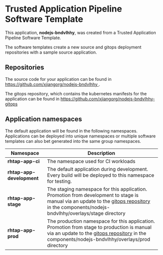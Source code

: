 # Trusted Application Pipeline Software Template

This application, **nodejs-bndvlhhy**, was created from a Trusted Application Pipeline Software Template.

The software templates create a new source and gitops deployment repositories with a sample source application. 

## Repositories

The source code for your application can be found in [https://github.com/xjiangorg/nodejs-bndvlhhy ](https://github.com/xjiangorg/nodejs-bndvlhhy ).
 
The gitops repository, which contains the kubernetes manifests for the application can be found in 
[https://github.com/xjiangorg/nodejs-bndvlhhy-gitops ](https://github.com/xjiangorg/nodejs-bndvlhhy-gitops ) 

## Application namespaces 

The default application will be found in the following namespaces. Applications can be deployed into unique namespaces or multiple software templates can also bet generated into the same group namespaces.  

|  Namespace   |  Description   |  
| -------- | -------- |
| **rhtap-app-ci** | The namespace used for CI workloads |
| **rhtap-app-development** | The default application during development. Every build will be deployed to this namespace for testing. |
| **rhtap-app-stage** | The staging namespace for this application. Promotion from development to stage is manual via an update to the [gitops repository](https://github.com/xjiangorg/nodejs-bndvlhhy-gitops ) in the components/nodejs-bndvlhhy/overlays/stage directory |
| **rhtap-app-prod** | The production namespace for this application. Promotion from stage to production is manual via an update to the [gitops repository](https://github.com/xjiangorg/nodejs-bndvlhhy-gitops ) in the components/nodejs-bndvlhhy/overlays/prod directory |